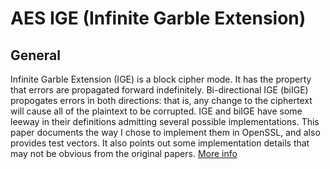 ﻿
# AES IGE (Infinite Garble Extension)

## General 

Infinite Garble Extension (IGE) is a block cipher mode. It has the property that errors are propagated forward indefinitely. 
Bi-directional IGE (biIGE) propogates errors in both directions: that is, any change to the ciphertext will cause all of the plaintext to be corrupted.
IGE and biIGE have some leeway in their definitions admitting several possible implementations. 
This paper documents the way I chose to implement them in OpenSSL, and also provides test vectors.
It also points out some implementation details that may not be obvious from the original papers. [More info](http://www.links.org/files/openssl-ige.pdf)
